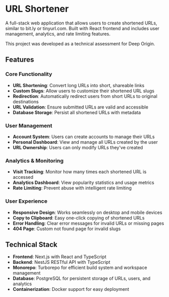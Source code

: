 # URL Shortener

A full-stack web application that allows users to create shortened URLs, similar to bit.ly or tinyurl.com. Built with React frontend and includes user management, analytics, and rate limiting features.

This project was developed as a technical assessment for Deep Origin.

## Features

### Core Functionality
- **URL Shortening**: Convert long URLs into short, shareable links
- **Custom Slugs**: Allow users to customize their shortened URL slugs
- **Redirection**: Automatically redirect users from short URLs to original destinations
- **URL Validation**: Ensure submitted URLs are valid and accessible
- **Database Storage**: Persist all shortened URLs with metadata

### User Management
- **Account System**: Users can create accounts to manage their URLs
- **Personal Dashboard**: View and manage all URLs created by the user
- **URL Ownership**: Users can only modify URLs they've created

### Analytics & Monitoring
- **Visit Tracking**: Monitor how many times each shortened URL is accessed
- **Analytics Dashboard**: View popularity statistics and usage metrics
- **Rate Limiting**: Prevent abuse with intelligent rate limiting

### User Experience
- **Responsive Design**: Works seamlessly on desktop and mobile devices
- **Copy to Clipboard**: Easy one-click copying of shortened URLs
- **Error Handling**: Clear error messages for invalid URLs or missing pages
- **404 Page**: Custom not found page for invalid slugs

## Technical Stack

- **Frontend**: Next.js with React and TypeScript
- **Backend**: NestJS RESTful API with TypeScript
- **Monorepo**: Turborepo for efficient build system and workspace management
- **Database**: PostgreSQL for persistent storage of URLs, users, and analytics
- **Containerization**: Docker support for easy deployment